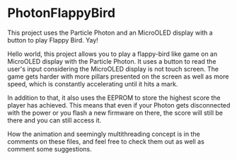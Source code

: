 # PhotonFlappyBird
This project uses the Particle Photon and an MicroOLED display with a button to play Flappy Bird. Yay!

Hello world, this project allows you to play a flappy-bird like game on an MicroOLED display with the Particle Photon. It uses a button to read the user's input considering the MicroOLED display is not touch screen. The game gets harder with more pillars presented on the screen as well as more speed, which is constantly accelerating until it hits a mark.

In addition to that, it also uses the EEPROM to store the highest score the player has achieved. This means that even if your Photon gets disconnected with the power or you flash a new firmware on there, the score will still be there and you can still access it.

How the animation and seemingly multithreading concept is in the comments on these files, and feel free to check them out as well as comment some suggestions.
